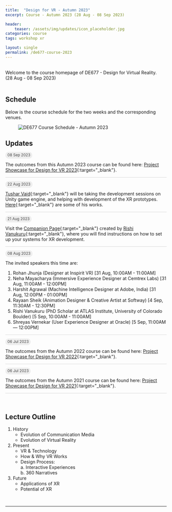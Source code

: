 ```yaml
---
title:  "Design for VR - Autumn 2023"
excerpt: Course - Autumn 2023 (28 Aug - 08 Sep 2023)

header:
    teaser: /assets/img/updates/icon_placeholder.jpg
categories: course
tags: workshop xr

layout: single
permalink: /de677-course-2023
---
```

<br>
Welcome to the course homepage of DE677 - Design for Virtual Reality.
<br>
(28 Aug - 08 Sep 2023)
<br><br>

## Schedule
Below is the course schedule for the two weeks and the corresponding venues.

<figure class="align-center" style="width:100%;">
  <img src="{{ site.url }}{{ site.baseurl }}\assets\img\course\de677-schedule-autumn2023.png" alt="DE677 Course Schedule - Autumn 2023">
</figure>

## Updates

<span style="padding: 0px 0px 4px 0px; background-color: #eeeeee; color: #444444; border-radius: 10px;"> <small>&nbsp;&nbsp;08 Sep 2023&nbsp;&nbsp;</small> </span>

The outcomes from this Autumn 2023 course can be found here: [Project Showcase for Design for VR 2023](https://imxd.in/de677-showcase-2023){:target="_blank"}.

<hr style="height:1px;border-width:0;background-color:lightgrey">

<span style="padding: 0px 0px 4px 0px; background-color: #eeeeee; color: #444444; border-radius: 10px;"> <small>&nbsp;&nbsp;22 Aug 2023&nbsp;&nbsp;</small> </span><br style="line-height: 10px" />

[Tushar Vaid](https://github.com/tusharvaid30){:target="_blank"} will be taking the development sessions on Unity game engine, and helping with development of the XR prototypes. [Here](https://loopinteractive.itch.io/){:target="_blank"} are some of his works.

<hr style="height:1px;border-width:0;background-color:lightgrey;">

<span style="padding: 0px 0px 4px 0px; background-color: #eeeeee; color: #444444; border-radius: 10px;"> <small>&nbsp;&nbsp;21 Aug 2023&nbsp;&nbsp;</small> </span><br style="line-height: 10px" />

Visit the [Companion Page](https://rishivanukuru.notion.site/Intro-to-XR-Dev-Autumn-2023-9259869ad5704b0cb9ddfd0e566a9fd8){:target="_blank"} created by [Rishi Vanukuru](https://rishivanukuru.com/){:target="_blank"}, where you will find instructions on how to set up your systems for XR development.

<hr style="height:1px;border-width:0;background-color:lightgrey;">

<span style="padding: 0px 0px 4px 0px; background-color: #eeeeee; color: #444444; border-radius: 10px;"> <small>&nbsp;&nbsp;08 Aug 2023&nbsp;&nbsp;</small> </span>

The invited speakers this time are:
1. Rohan Jhunja (Designer at Inspirit VR) [31 Aug, 10:00AM - 11:00AM]
2. Neha Mayacharya (Immersive Experience Designer at Cemtrex Labs)  [31 Aug, 11:00AM - 12:00PM]
3. Harshit Agrawal (Machine Intelligence Designer at Adobe, India)  [31 Aug, 12:00PM - 01:00PM]
4. Rayaan Sheik (Animation Designer & Creative Artist at Softway) [4 Sep, 11:30AM - 12:30PM]
5. Rishi Vanukuru (PhD Scholar at ATLAS Institute, University of Colorado Boulder) [5 Sep, 10:00AM - 11:00AM]
6. Shreyas Vernekar (User Experience Designer at Oracle) [5 Sep, 11:00AM — 12:00PM]

<hr style="height:1px;border-width:0;background-color:lightgrey;">

<span style="padding: 0px 0px 4px 0px; background-color: #eeeeee; color: #444444; border-radius: 10px;"> <small>&nbsp;&nbsp;06 Jul 2023&nbsp;&nbsp;</small> </span>

The outcomes from the Autumn 2022 course can be found here: [Project Showcase for Design for VR 2022](https://imxd.in/de677-showcase-2022){:target="_blank"}.

<hr style="height:1px;border-width:0;background-color:lightgrey;">

<span style="padding: 0px 0px 4px 0px; background-color: #eeeeee; color: #444444; border-radius: 10px;"> <small>&nbsp;&nbsp;06 Jul 2023&nbsp;&nbsp;</small> </span>

The outcomes from the Autumn 2021 course can be found here: [Project Showcase for Design for VR 2021](https://imxd.in/de677-showcase-2021){:target="_blank"}.

<hr style="height:1px;border-width:0;background-color:lightgrey">
<br>

## Lecture Outline
1.  History
    * Evolution of Communication Media
    * Evolution of Virtual Reality
2.  Present
    * VR & Technology
    * How & Why VR Works
    * Design Process: <br>
      a. Interactive Experiences <br>
      b. 360 Narratives
3.  Future
    * Applications of XR
    * Potential of XR

<br>
<hr>